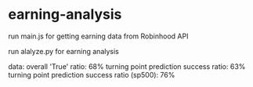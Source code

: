 # earning-analysis
  run main.js for getting earning data from Robinhood API
  
  run alalyze.py for earning analysis


data: 
  overall 'True' ratio: 68%
  turning point prediction success ratio: 63%
  turning point prediction success ratio (sp500): 76%
